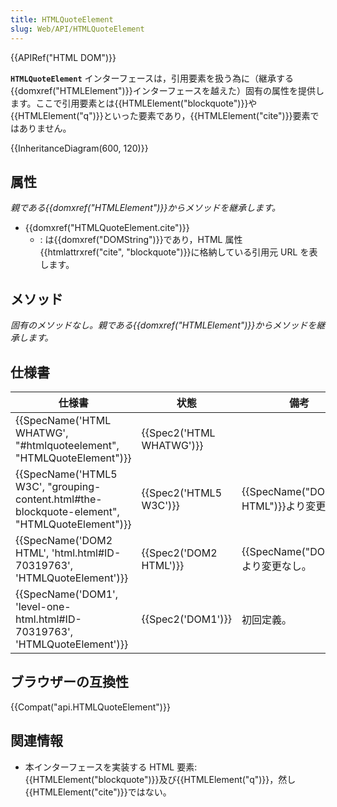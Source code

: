 ```yaml
---
title: HTMLQuoteElement
slug: Web/API/HTMLQuoteElement
---
```

{{APIRef("HTML DOM")}}

**`HTMLQuoteElement`** インターフェースは，引用要素を扱う為に（継承する{{domxref("HTMLElement")}}インターフェースを越えた）固有の属性を提供します。ここで引用要素とは{{HTMLElement("blockquote")}}や{{HTMLElement("q")}}といった要素であり，{{HTMLElement("cite")}}要素ではありません。

{{InheritanceDiagram(600, 120)}}

## 属性

_親である{{domxref("HTMLElement")}}からメソッドを継承します。_

- {{domxref("HTMLQuoteElement.cite")}}
  - : は{{domxref("DOMString")}}であり，HTML 属性{{htmlattrxref("cite", "blockquote")}}に格納している引用元 URL を表します。

## メソッド

_固有のメソッドなし。親である{{domxref("HTMLElement")}}からメソッドを継承します。_

## 仕様書

| 仕様書                                                                                                                       | 状態                             | 備考                                           |
| ---------------------------------------------------------------------------------------------------------------------------- | -------------------------------- | ---------------------------------------------- |
| {{SpecName('HTML WHATWG', "#htmlquoteelement", "HTMLQuoteElement")}}                                 | {{Spec2('HTML WHATWG')}} |                                                |
| {{SpecName('HTML5 W3C', "grouping-content.html#the-blockquote-element", "HTMLQuoteElement")}} | {{Spec2('HTML5 W3C')}}     | {{SpecName("DOM2 HTML")}}より変更なし。 |
| {{SpecName('DOM2 HTML', 'html.html#ID-70319763', 'HTMLQuoteElement')}}                                 | {{Spec2('DOM2 HTML')}}     | {{SpecName("DOM1")}}より変更なし。     |
| {{SpecName('DOM1', 'level-one-html.html#ID-70319763', 'HTMLQuoteElement')}}                         | {{Spec2('DOM1')}}         | 初回定義。                                     |

## ブラウザーの互換性

{{Compat("api.HTMLQuoteElement")}}

## 関連情報

- 本インターフェースを実装する HTML 要素: {{HTMLElement("blockquote")}}及び{{HTMLElement("q")}}，然し{{HTMLElement("cite")}}ではない。
